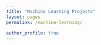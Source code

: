 ```yaml
---
title: "Machine Learning Projects"
layout: pages
permalink: /machine-learning/

author_profile: true
---
```

